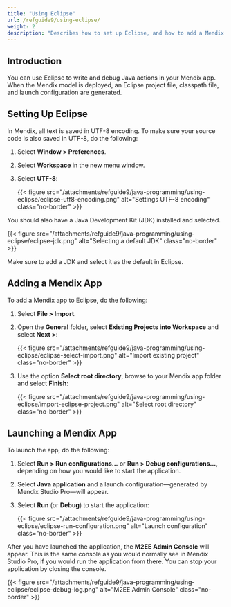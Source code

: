 ```yaml
---
title: "Using Eclipse"
url: /refguide9/using-eclipse/
weight: 2
description: "Describes how to set up Eclipse, and how to add a Mendix application to Eclipse and launch it."
---
```


## Introduction

You can use Eclipse to write and debug Java actions in your Mendix app. When the Mendix model is deployed, an Eclipse project file, classpath file, and launch configuration are generated.

## Setting Up Eclipse

In Mendix, all text is saved in UTF-8 encoding. To make sure your source code is also saved in UTF-8, do the following:

1. Select **Window > Preferences**.
2. Select **Workspace** in the new menu window.
3. Select **UTF-8**:

    {{< figure src="/attachments/refguide9/java-programming/using-eclipse/eclipse-utf8-encoding.png" alt="Settings UTF-8 encoding" class="no-border" >}}

You should also have a Java Development Kit (JDK) installed and selected.

{{< figure src="/attachments/refguide9/java-programming/using-eclipse/eclipse-jdk.png" alt="Selecting a default JDK" class="no-border" >}}

Make sure to add a JDK and select it as the default in Eclipse.

## Adding a Mendix App

To add a Mendix app to Eclipse, do the following:

1. Select **File > Import**.
2. Open the **General** folder, select **Existing Projects into Workspace** and select **Next >**:

    {{< figure src="/attachments/refguide9/java-programming/using-eclipse/eclipse-select-import.png" alt="Import existing project" class="no-border" >}}

3. Use the option **Select root directory**, browse to your Mendix app folder and select **Finish**:

    {{< figure src="/attachments/refguide9/java-programming/using-eclipse/import-eclipse-project.png" alt="Select root directory" class="no-border" >}}

## Launching a Mendix App

To launch the app, do the following:

1. Select **Run > Run configurations...** or **Run > Debug configurations...**, depending on how you would like to start the application. 
2. Select **Java application** and a launch configuration—generated by Mendix Studio Pro—will appear.
3. Select **Run** (or **Debug**) to start the application:

    {{< figure src="/attachments/refguide9/java-programming/using-eclipse/eclipse-run-configuration.png" alt="Launch configuration" class="no-border" >}}

After you have launched the application, the **M2EE Admin Console** will appear. This is the same console as you would normally see in Mendix Studio Pro, if you would run the application from there. You can stop your application by closing the console.

{{< figure src="/attachments/refguide9/java-programming/using-eclipse/eclipse-debug-log.png" alt="M2EE Admin Console" class="no-border" >}}
